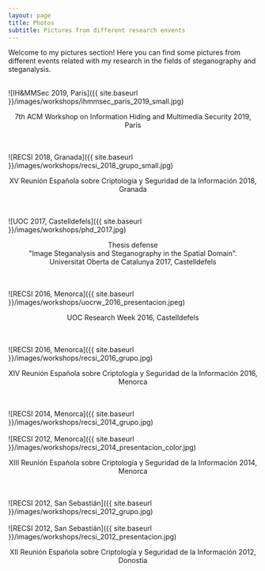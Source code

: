 ```yaml
---
layout: page
title: Photos
subtitle: Pictures from different research envents
---
```



Welcome to my pictures section! Here you can find some pictures from different events related with my research in the fields of steganography and steganalysis.
<br/><br/>


![IH&MMSec 2019, París]({{ site.baseurl }}/images/workshops/ihmmsec_paris_2019_small.jpg)
<center>7th ACM Workshop on Information Hiding and Multimedia Security 2019, París</center>
<br/><br/>

![RECSI 2018, Granada]({{ site.baseurl }}/images/workshops/recsi_2018_grupo_small.jpg)
<center>XV Reunión Española sobre Criptología y Seguridad de la Información 2018, Granada</center>
<br/><br/>

![UOC 2017, Castelldefels]({{ site.baseurl }}/images/workshops/phd_2017.jpg)
<center>Thesis defense<br/>"Image Steganalysis and Steganography in the Spatial Domain". <br/>Universitat Oberta de Catalunya 2017, Castelldefels</center>
<br/><br/>

![RECSI 2016, Menorca]({{ site.baseurl }}/images/workshops/uocrw_2016_presentacion.jpeg)
<center>UOC Research Week 2016, Castelldefels</center>
<br/><br/>

![RECSI 2016, Menorca]({{ site.baseurl }}/images/workshops/recsi_2016_grupo.jpg)
<center>XIV Reunión Española sobre Criptología y Seguridad de la Información 2016, Menorca</center>
<br/><br/>

![RECSI 2014, Menorca]({{ site.baseurl }}/images/workshops/recsi_2014_grupo.jpg)
<br><br>
![RECSI 2012, Menorca]({{ site.baseurl }}/images/workshops/recsi_2014_presentacion_color.jpg)
<center>XIII Reunión Española sobre Criptología y Seguridad de la Información 2014, Menorca</center>
<br/><br/>

![RECSI 2012, San Sebastián]({{ site.baseurl }}/images/workshops/recsi_2012_grupo.jpg)
<br><br>
![RECSI 2012, San Sebastián]({{ site.baseurl }}/images/workshops/recsi_2012_presentacion.jpg)
<center>XII Reunión Española sobre Criptología y Seguridad de la Información 2012, Donostia</center>
<br/><br/>






